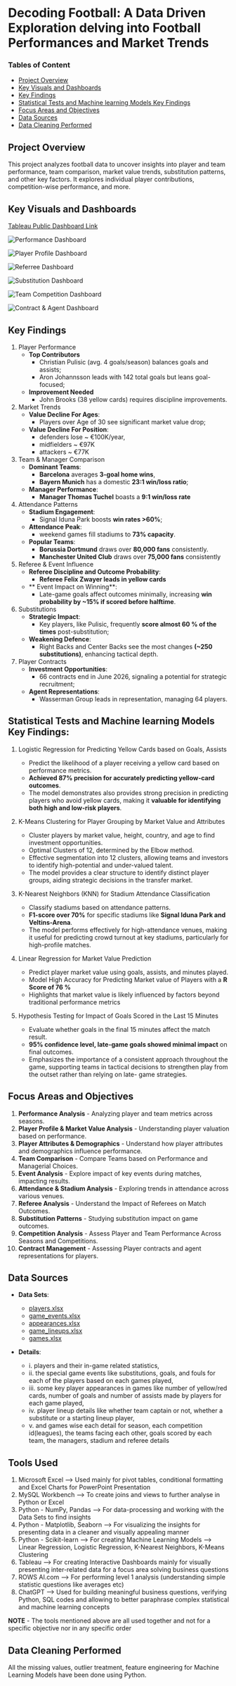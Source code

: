 # Decoding Football: A Data Driven Exploration delving into Football Performances and Market Trends

### Tables of Content
- [Project Overview](#project-overview)
- [Key Visuals and Dashboards](#key-visuals-and-dashboards)
- [Key Findings](#key-findings)
- [Statistical Tests and Machine learning Models Key Findings](#statistical-tests-and-machine-learning-models-key-findings)
- [Focus Areas and Objectives](#focus-areas-and-objectives)
- [Data Sources](#data-sources)
- [Data Cleaning Performed](#data-cleaning-performed)

## Project Overview
This project analyzes football data to uncover insights into player and team performance, team comparison, market value trends, 
substitution patterns, and other key factors. It explores individual player contributions, competition-wise performance, and more.

## Key Visuals and Dashboards
[Tableau Public Dashboard Link](https://public.tableau.com/shared/799K2G62Z?:display_count=n&:origin=viz_share_link)

![Performance Dashboard](https://github.com/user-attachments/assets/4c7011e6-975f-47ee-974f-18d3fff0d695)

![Player Profile Dashboard](https://github.com/user-attachments/assets/87192593-b8bf-4319-bbc2-37bcf60e78e0)

![Referree Dashboard](https://github.com/user-attachments/assets/64dfff40-8532-488a-a4ce-22af5ba512c9)

![Substitution Dashboard](https://github.com/user-attachments/assets/c81d2954-20fa-4155-b3c1-1b8b597a360c)

![Team Competition Dashboard](https://github.com/user-attachments/assets/acb91830-7605-4f87-bec4-5ba932f58037)

![Contract & Agent Dashboard](https://github.com/user-attachments/assets/801d2635-4c40-4dd7-9277-f8a2fddf0bc6)



## Key Findings
1. Player Performance
	- **Top Contributors**
		- Christian Pulisic (avg. 4 goals/season) balances goals and assists; 
		- Aron Johannsson leads with 142 total goals but leans goal-focused; 
	- **Improvement Needed**
		- John Brooks (38 yellow cards) requires discipline improvements.
2. Market Trends
	- **Value Decline For Ages**: 
		- Players over Age of 30 see significant market value drop; 
	- **Value Decline For Position**:
		- defenders lose ~ €100K/year,
		- midfielders ~ €97K 
		- attackers ~ €77K
3. Team & Manager Comparison
	- **Dominant Teams**: 
		- **Barcelona** averages **3-goal home wins**, 
		- **Bayern Munich** has a domestic **23:1 win/loss ratio**; 
	- **Manager Performance**:
		- **Manager Thomas Tuchel** boasts a **9:1 win/loss rate**
4. Attendance Patterns
	- **Stadium Engagement**: 
		- Signal Iduna Park boosts **win rates >60%**; 
	- **Attendance Peak**:
		- weekend games fill stadiums to **73% capacity**. 
	- **Popular Teams**: 
		- **Borussia Dortmund** draws over **80,000 fans** consistently.
		- **Manchester United Club** draws over **75,000 fans** consistently
5. Referee & Event Influence
	- **Referee Discipline and Outcome Probability**: 
		- **Referee Felix Zwayer leads in yellow cards**
	- ** Event Impact on Winning**:
		- Late-game goals affect outcomes minimally, increasing **win probability by ~15% if scored before halftime**.
6. Substitutions
	- **Strategic Impact**: 
		- Key players, like Pulisic, frequently **score almost 60 % of the times** post-substitution; 
	- **Weakening Defence**: 
		- Right Backs and Center Backs see the most changes **(~250 substitutions)**, enhancing tactical depth.
7. Player Contracts
	- **Investment Opportunities**: 
		- 66 contracts end in June 2026, signaling a potential for strategic recruitment; 
	- **Agent Representations**: 
		- Wasserman Group leads in representation, managing 64 players.

## Statistical Tests and Machine learning Models Key Findings:
1. Logistic Regression for Predicting Yellow Cards based on Goals, Assists

	- Predict the likelihood of a player receiving a yellow card based on performance metrics.
	- **Achieved 87% precision for accurately predicting yellow-card outcomes**.
	- The model demonstrates also provides strong precision in predicting players who avoid yellow cards, making it **valuable for identifying both high and low-risk players**.

2. K-Means Clustering for Player Grouping by Market Value and Attributes
	- Cluster players by market value, height, country, and age to find investment opportunities.
	- Optimal Clusters of 12, determined by the Elbow method.
	- Effective segmentation into 12 clusters, allowing teams and investors to identify high-potential and under-valued talent.
	- The model provides a clear structure to identify distinct player groups, aiding strategic decisions in the transfer market.


3. K-Nearest Neighbors (KNN) for Stadium Attendance Classification

	- Classify stadiums based on attendance patterns.
	- **F1-score over 70%** for specific stadiums like **Signal Iduna Park and Veltins-Arena**.
	- The model performs effectively for high-attendance venues, making it useful for predicting crowd turnout at key stadiums, particularly for high-profile matches.

4. Linear Regression for Market Value Prediction

	- Predict player market value using goals, assists, and minutes played.
	- Model High Accuracy for Predicting Market value of Players with a **R Score of 76 %**
	- Highlights that market value is likely influenced by factors beyond traditional performance metrics

5. Hypothesis Testing for Impact of Goals Scored in the Last 15 Minutes

	- Evaluate whether goals in the final 15 minutes affect the match result.
	- **95% confidence level, late-game goals showed minimal impact** on final outcomes.
	- Emphasizes the importance of a consistent approach throughout the game, supporting teams in tactical decisions to strengthen play from the outset rather than relying on late-	   game strategies.


## Focus Areas and Objectives
1.  **Performance Analysis** - Analyzing player and team metrics across seasons.
2.  **Player Profile & Market Value Analysis** - Understanding player valuation based on performance.
3.  **Player Attributes & Demographics** - Understand how player attributes and demographics influence performance.
4.  **Team Comparison** - Compare Teams based on Performance and Managerial Choices.
5.  **Event Analysis** - Explore impact of key events during matches, impacting results.
6.  **Attendance & Stadium Analysis** - Exploring trends in attendance across various venues.
7.  **Referee Analysis** - Understand the Impact of Referees on Match Outcomes.
8.  **Substitution Patterns** - Studying substitution impact on game outcomes.
9.  **Competition Analysis** - Assess Player and Team Performance Across Seasons and Competitions.
10. **Contract Management** - Assessing Player contracts and agent representations for players.

## Data Sources
- **Data Sets**:
	- [players.xlsx](https://github.com/user-attachments/files/17573743/players.xlsx)
 	- [game_events.xlsx](https://github.com/user-attachments/files/17573738/game_events.xlsx)
 	- [appearances.xlsx](https://github.com/user-attachments/files/17573744/appearances.xlsx)
	- [game_lineups.xlsx](https://github.com/user-attachments/files/17573740/game_lineups.xlsx)
	- [games.xlsx](https://github.com/user-attachments/files/17573741/games.xlsx)

- **Details**:
	- i.	players and their in-game related statistics,
	- ii.	the special game events like substitutions, goals, and fouls for each of the players based on each games played,
	- iii.	some key player appearances in games like number of yellow/red cards, number of goals and number of assists made by players for each game played,
	- iv.	player lineup details like whether team captain or not, whether a substitute or a starting lineup player,
	- v.	and games wise each detail for season, each competition id(leagues), the teams facing each other, goals scored by each team, the managers, stadium and referee details


## Tools Used
1. Microsoft Excel 			        --> Used mainly for pivot tables, conditional formatting and Excel Charts for PowerPoint Presentation
2. MySQL Workbench 			        --> To create joins and views to further analyse in Python or Excel
3. Python - NumPy, Pandas 		  --> For data-processing and working with the Data Sets to find insights
4. Python - Matplotlib, Seaborn --> For visualizing the insights for presenting data in a cleaner and visually appealing manner
5. Python - Scikit-learn		    --> For creating Machine Learning Models --> Linear Regression, Logistic Regression, K-Nearest Neighbors, K-Means Clustering
4. Tableau 				              --> For creating Interactive Dashboards mainly for visually presenting inter-related data for a focus area solving business questions
5. ROWS AI.com		              --> For performing level 1 analysis (understanding simple statistic questions like averages etc)
6. ChatGPT				              --> Used for building meaningful business questions, verifying Python, SQL codes and allowing to better paraphrase complex statistical and machine learning concepts

**NOTE** - The tools mentioned above are all used together and not for a specific objective nor in any specific order

## Data Cleaning Performed
All the missing values, outlier treatment, feature engineering for Machine Learning Models have been done using Python.

